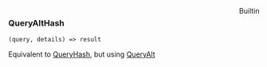 <div style="float:right"><span class="builtin">Builtin</span></div>

### QueryAltHash

``` suneido
(query, details) => result
```

Equivalent to [QueryHash](<QueryHash.md>), but using [QueryAlt](<QueryAlt.md>)